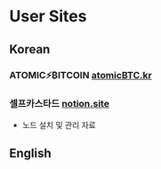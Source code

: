 # User Sites

## Korean

### ATOMIC⚡️₿ITCOIN [atomicBTC.kr](atomicBTC.kr)  
  
### 셀프카스타드 [notion.site](https://florentine-porkpie-563.notion.site/2e905cab90ae4a979711ec40bbb85d64?v=7c329be91bd44a03928fcfa3ed4c3fe4)  
- 노드 설치 및 관리 자료
### 

## English
